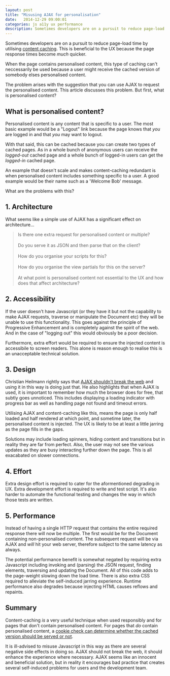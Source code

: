 ```yaml
---
layout: post
title: "Misusing AJAX for personalisation"
date:   2014-12-29 09:00:01
categories: js a11y ux performance
description: Sometimes developers are on a pursuit to reduce page-load time by utilising AJAX to get around personalised content. This is problematic.
---
```


Sometimes developers are on a pursuit to reduce page-load time by utilising [content caching](https://developer.akamai.com/stuff/Caching/Content_Caching.html). This is beneficial to the UX because the page response times become *much* quicker.

When the page contains personalised content, this type of caching can't neccessarily be used because a user might receive the cached version of somebody elses personalised content.

The problem arises with the suggestion that you can use AJAX to request the personalised content. This article discusses this problem. But first, what is personalised content?

## What is personalised content?

Personalised content is any content that is specific to a user. The most basic example would be a "Logout" link because the page knows that *you* are logged in and that *you* may want to logout.

With that said, this can be cached because you can create two types of cached pages. As in a whole bunch of anonymous users can receive the *logged-out* cached page and a whole bunch of logged-in users can get the *logged-in* cached page.

An example that doesn't scale and makes content-caching redundant is when personalised content includes something specific to a user. A good example would be their name such as a 'Welcome Bob' message.

What are the problems with this?

## 1. Architecture

What seems like a simple use of AJAX has a significant effect on architecture...

> Is there one extra request for personalised content or multiple?
> <br><br>Do you serve it as JSON and then parse that on the client?
> <br><br>How do you organise your scripts for this?
> <br><br>How do you organise the view partials for this on the server?
> <br><br>At what point is personalised content not essential to the UX and how does that affect architecture?

## 2. Accessibility

If the user doesn't have Javascript (or they have it but not the capability to make AJAX requests, traverse or manipulate the Document etc) they will be unable to use this functionality. This goes against the principle of Progressive Enhancement and is completely against the spirit of the web. And in the case of "logging out" this would obviously be a poor decision.

Furthermore, extra effort would be required to ensure the injected content is accessibile to screen readers. This alone is reason enough to realise this is an unacceptable technical solution.

## 3. Design

Christian Heilmann rightly says that [AJAX shouldn't break the web](http://www.smashingmagazine.com/2010/02/10/some-things-you-should-know-about-ajax/) and using it in this way is doing just that. He also highlights that when AJAX is used, it is important to remember how much the browser does for free, that subtly goes unnoticed. This includes displaying a loading indicator with progress bar as well as handling page not found and timeout errors.

Utilising AJAX and content-caching like this, means the page is only half loaded and half rendered at which point, and sometime later, the personalised content is injected. The UX is likely to be at least a little jarring as the page fills in the gaps.

Solutions may include loading spinners, hiding content and transitions but in reality they are far from perfect. Also, the user may not see the various updates as they are busy interacting further down the page. This is all exacabated on slower connections.

## 4. Effort

Extra design effort is required to cater for the aformentioned degrading in UX. Extra development effort is required to write and test script. It's also harder to automate the functional testing and changes the way in which those tests are written.

## 5. Performance

Instead of having a single HTTP request that contains the entire required response there will now be multiple. The first would be for the Document containing non-personalised content. The subsequent request will be via AJAX and *will* hit your web server, therefore subject to the same latency as always.

The potential performance benefit is somewhat negated by requiring extra Javascript including invoking and (parsing) the JSON request, finding elements, traversing and updating the Document. All of this code adds to the page-weight slowing down the load time. There is also extra CSS required to alleviate the self-induced jarring experience. Runtime performance also degrades because injecting HTML causes reflows and repaints.

## Summary

Content-caching *is* a very useful technique when used responsibly and for pages that don't contain personalised content. For pages that *do* contain personalised content, a [cookie check can determine whether the cached version should be served or not](https://blogs.akamai.com/2014/05/and-you-thought-your-page-could-not-be-cached.html).

It is ill-advised to misuse Javascript in this way as there are several negative side effects in doing so. AJAX should not break the web, it should enhance the experience where necessary. AJAX seems like an innocent and beneficial solution, but in reality it encourages bad practice that creates several self-induced problems for users and the development team.

<!--

## Todo:

* https://remysharp.com/2012/04/25/mobile-battery-performance
* http://itamarst.org/writings/dynamiccaching.html
* cache invalidated means it goes to server anyway

## Comment from blog covers it off:

> I think this would be a useful technique in only special situations. It does accomplish what you want but will require multiple downloads and will make a portion of your page unaccessible to those who have disabled JS (from what I have heard that is 10% of the intenet population).

> Plus I am dubious of the savings. The reason for the caching to not have a web brower contact the website. It can just retrieve the content from cache. But if it is having to retrieve a portion of the content anyway you still have to make a HTTP request. Might as well make that response a bit bigger and get rid of the multiple requests and more complex code.

> Sounds to me like this is going a little overboard on caching. Some pages are just not designed for caching. If that is the case then implement your application to use the “If-Modified-Since” header. That way the user can make their request but get back a small response in most cases.

> I think this is premature optimization.

-->